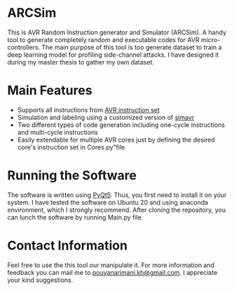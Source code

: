 
# ARCSim
This is AVR Random Instruction generator and Simulator (ARCSim). A handy tool to generate completely random and executable codes for AVR micro-controllers. The main purpose of this tool is too generate dataset to train a deep learning model for profiling side-channel attacks. I have designed it during my master thesis to gather my own dataset.

# Main Features
- Supports all instructions from [AVR instruction set](http://atmel-studio-doc.s3-website-us-east-1.amazonaws.com/webhelp/GUID-0B644D8F-67E7-49E6-82C9-1B2B9ABE6A0D-en-US-1/index.html?GUID-7383E2A4-AFC3-4ED1-B462-589CC8453073)
- Simulation and labeling using a customized version of [simavr](https://github.com/buserror/simavr)
- Two different types of code generation including one-cycle instructions and multi-cycle instructions
- Easily extendable for multiple AVR cores just by defining the desired core's instruction set in Cores.py"file

# Running the Software
The software is written using [PyQt5](https://pypi.org/project/PyQt5/). Thus, you first need to install it on your system. I have tested the software on Ubuntu 20 and using anaconda environment, which I strongly recommend. After cloning the repository, you can lunch the software by running Main.py file.

# Contact Information
Feel free to use the this tool our manipulate it. For more information and feedback you can mail me to pouyanarimani.kh@gmail.com. I appreciate your kind suggestions.
